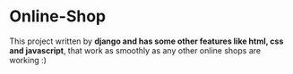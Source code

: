 # Online-Shop
This project written by <strong>django and has some other features like html, css and javascript</strong>, that work as smoothly as any other online shops are working :)
